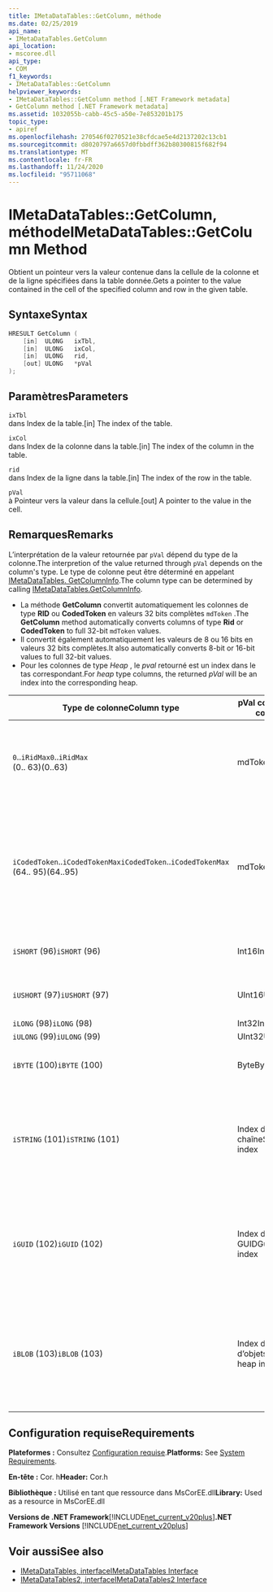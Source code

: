 ```yaml
---
title: IMetaDataTables::GetColumn, méthode
ms.date: 02/25/2019
api_name:
- IMetaDataTables.GetColumn
api_location:
- mscoree.dll
api_type:
- COM
f1_keywords:
- IMetaDataTables::GetColumn
helpviewer_keywords:
- IMetaDataTables::GetColumn method [.NET Framework metadata]
- GetColumn method [.NET Framework metadata]
ms.assetid: 1032055b-cabb-45c5-a50e-7e853201b175
topic_type:
- apiref
ms.openlocfilehash: 270546f0270521e38cfdcae5e4d2137202c13cb1
ms.sourcegitcommit: d8020797a6657d0fbbdff362b80300815f682f94
ms.translationtype: MT
ms.contentlocale: fr-FR
ms.lasthandoff: 11/24/2020
ms.locfileid: "95711068"
---
```

# <a name="imetadatatablesgetcolumn-method"></a><span data-ttu-id="94720-102">IMetaDataTables::GetColumn, méthode</span><span class="sxs-lookup"><span data-stu-id="94720-102">IMetaDataTables::GetColumn Method</span></span>

<span data-ttu-id="94720-103">Obtient un pointeur vers la valeur contenue dans la cellule de la colonne et de la ligne spécifiées dans la table donnée.</span><span class="sxs-lookup"><span data-stu-id="94720-103">Gets a pointer to the value contained in the cell of the specified column and row in the given table.</span></span>  
  
## <a name="syntax"></a><span data-ttu-id="94720-104">Syntaxe</span><span class="sxs-lookup"><span data-stu-id="94720-104">Syntax</span></span>  
  
```cpp  
HRESULT GetColumn (
    [in]  ULONG   ixTbl,  
    [in]  ULONG   ixCol,  
    [in]  ULONG   rid,  
    [out] ULONG   *pVal  
);  
```  
  
## <a name="parameters"></a><span data-ttu-id="94720-105">Paramètres</span><span class="sxs-lookup"><span data-stu-id="94720-105">Parameters</span></span>

 `ixTbl`  
 <span data-ttu-id="94720-106">dans Index de la table.</span><span class="sxs-lookup"><span data-stu-id="94720-106">[in] The index of the table.</span></span>  
  
 `ixCol`  
 <span data-ttu-id="94720-107">dans Index de la colonne dans la table.</span><span class="sxs-lookup"><span data-stu-id="94720-107">[in] The index of the column in the table.</span></span>  
  
 `rid`  
 <span data-ttu-id="94720-108">dans Index de la ligne dans la table.</span><span class="sxs-lookup"><span data-stu-id="94720-108">[in] The index of the row in the table.</span></span>  
  
 `pVal`  
 <span data-ttu-id="94720-109">à Pointeur vers la valeur dans la cellule.</span><span class="sxs-lookup"><span data-stu-id="94720-109">[out] A pointer to the value in the cell.</span></span>  

## <a name="remarks"></a><span data-ttu-id="94720-110">Remarques</span><span class="sxs-lookup"><span data-stu-id="94720-110">Remarks</span></span>

<span data-ttu-id="94720-111">L’interprétation de la valeur retournée par `pVal` dépend du type de la colonne.</span><span class="sxs-lookup"><span data-stu-id="94720-111">The interpretion of the value returned through `pVal` depends on the column's type.</span></span> <span data-ttu-id="94720-112">Le type de colonne peut être déterminé en appelant [IMetaDataTables. GetColumnInfo](imetadatatables-getcolumninfo-method.md).</span><span class="sxs-lookup"><span data-stu-id="94720-112">The column type can be determined by calling [IMetaDataTables.GetColumnInfo](imetadatatables-getcolumninfo-method.md).</span></span>

- <span data-ttu-id="94720-113">La méthode **GetColumn** convertit automatiquement les colonnes de type **RID** ou **CodedToken** en valeurs 32 bits complètes `mdToken` .</span><span class="sxs-lookup"><span data-stu-id="94720-113">The **GetColumn** method automatically converts columns of type **Rid** or **CodedToken** to full 32-bit `mdToken` values.</span></span>
- <span data-ttu-id="94720-114">Il convertit également automatiquement les valeurs de 8 ou 16 bits en valeurs 32 bits complètes.</span><span class="sxs-lookup"><span data-stu-id="94720-114">It also automatically converts 8-bit or 16-bit values to full 32-bit values.</span></span>
- <span data-ttu-id="94720-115">Pour les colonnes de type *Heap* , le *pval* retourné est un index dans le tas correspondant.</span><span class="sxs-lookup"><span data-stu-id="94720-115">For *heap* type columns, the returned *pVal* will be an index into the corresponding heap.</span></span>

| <span data-ttu-id="94720-116">Type de colonne</span><span class="sxs-lookup"><span data-stu-id="94720-116">Column type</span></span>              | <span data-ttu-id="94720-117">pVal contient</span><span class="sxs-lookup"><span data-stu-id="94720-117">pVal contains</span></span> | <span data-ttu-id="94720-118">Commentaire</span><span class="sxs-lookup"><span data-stu-id="94720-118">Comment</span></span>                          |
|--------------------------|---------------|-----------------------------------|
| <span data-ttu-id="94720-119">`0`..`iRidMax`</span><span class="sxs-lookup"><span data-stu-id="94720-119">`0`..`iRidMax`</span></span><br><span data-ttu-id="94720-120">(0.. 63)</span><span class="sxs-lookup"><span data-stu-id="94720-120">(0..63)</span></span>  | <span data-ttu-id="94720-121">mdToken</span><span class="sxs-lookup"><span data-stu-id="94720-121">mdToken</span></span>     | <span data-ttu-id="94720-122">*pval* contient un jeton complet.</span><span class="sxs-lookup"><span data-stu-id="94720-122">*pVal* will contain a full Token.</span></span> <span data-ttu-id="94720-123">La fonction convertit automatiquement le RID en jeton complet.</span><span class="sxs-lookup"><span data-stu-id="94720-123">The function automatically converts the Rid into a full token.</span></span> |
| <span data-ttu-id="94720-124">`iCodedToken`..`iCodedTokenMax`</span><span class="sxs-lookup"><span data-stu-id="94720-124">`iCodedToken`..`iCodedTokenMax`</span></span><br><span data-ttu-id="94720-125">(64.. 95)</span><span class="sxs-lookup"><span data-stu-id="94720-125">(64..95)</span></span> | <span data-ttu-id="94720-126">mdToken</span><span class="sxs-lookup"><span data-stu-id="94720-126">mdToken</span></span> | <span data-ttu-id="94720-127">Lors du retour, *pval* contient un jeton complet.</span><span class="sxs-lookup"><span data-stu-id="94720-127">Upon return, *pVal* will contain a full Token.</span></span> <span data-ttu-id="94720-128">La fonction décompresse automatiquement le CodedToken en jeton complet.</span><span class="sxs-lookup"><span data-stu-id="94720-128">The function automatically decompresses the CodedToken into a full token.</span></span> |
| <span data-ttu-id="94720-129">`iSHORT` (96)</span><span class="sxs-lookup"><span data-stu-id="94720-129">`iSHORT` (96)</span></span>            | <span data-ttu-id="94720-130">Int16</span><span class="sxs-lookup"><span data-stu-id="94720-130">Int16</span></span>         | <span data-ttu-id="94720-131">Signature automatique-étendu à 32 bits.</span><span class="sxs-lookup"><span data-stu-id="94720-131">Automatically sign-extended to 32-bit.</span></span>  |
| <span data-ttu-id="94720-132">`iUSHORT` (97)</span><span class="sxs-lookup"><span data-stu-id="94720-132">`iUSHORT` (97)</span></span>           | <span data-ttu-id="94720-133">UInt16</span><span class="sxs-lookup"><span data-stu-id="94720-133">UInt16</span></span>        | <span data-ttu-id="94720-134">Signature automatique-étendu à 32 bits.</span><span class="sxs-lookup"><span data-stu-id="94720-134">Automatically sign-extended to 32-bit.</span></span>  |
| <span data-ttu-id="94720-135">`iLONG` (98)</span><span class="sxs-lookup"><span data-stu-id="94720-135">`iLONG` (98)</span></span>             | <span data-ttu-id="94720-136">Int32</span><span class="sxs-lookup"><span data-stu-id="94720-136">Int32</span></span>         |                                        |
| <span data-ttu-id="94720-137">`iULONG` (99)</span><span class="sxs-lookup"><span data-stu-id="94720-137">`iULONG` (99)</span></span>            | <span data-ttu-id="94720-138">UInt32</span><span class="sxs-lookup"><span data-stu-id="94720-138">UInt32</span></span>        |                                        |
| <span data-ttu-id="94720-139">`iBYTE` (100)</span><span class="sxs-lookup"><span data-stu-id="94720-139">`iBYTE` (100)</span></span>            | <span data-ttu-id="94720-140">Byte</span><span class="sxs-lookup"><span data-stu-id="94720-140">Byte</span></span>          | <span data-ttu-id="94720-141">Signature automatique-étendu à 32 bits.</span><span class="sxs-lookup"><span data-stu-id="94720-141">Automatically sign-extended to 32-bit.</span></span>  |
| <span data-ttu-id="94720-142">`iSTRING` (101)</span><span class="sxs-lookup"><span data-stu-id="94720-142">`iSTRING` (101)</span></span>          | <span data-ttu-id="94720-143">Index du tas de chaîne</span><span class="sxs-lookup"><span data-stu-id="94720-143">String heap index</span></span> | <span data-ttu-id="94720-144">*pval* est un index dans le tas de chaîne.</span><span class="sxs-lookup"><span data-stu-id="94720-144">*pVal* is an index into the String heap.</span></span> <span data-ttu-id="94720-145">Utilisez [IMetadataTables :: GetString](imetadatatables-getstring-method.md) pour récupérer la valeur de la chaîne de colonne réelle.</span><span class="sxs-lookup"><span data-stu-id="94720-145">Use [IMetadataTables::GetString](imetadatatables-getstring-method.md) to get the actual column String value.</span></span> |
| <span data-ttu-id="94720-146">`iGUID` (102)</span><span class="sxs-lookup"><span data-stu-id="94720-146">`iGUID` (102)</span></span>            | <span data-ttu-id="94720-147">Index du tas GUID</span><span class="sxs-lookup"><span data-stu-id="94720-147">Guid heap index</span></span> | <span data-ttu-id="94720-148">*pval* est un index dans le tas GUID.</span><span class="sxs-lookup"><span data-stu-id="94720-148">*pVal* is an index into the Guid heap.</span></span> <span data-ttu-id="94720-149">Utilisez [IMetadataTables :: GetGuid](imetadatatables-getguid-method.md) pour récupérer la valeur du GUID de colonne réel.</span><span class="sxs-lookup"><span data-stu-id="94720-149">Use [IMetadataTables::GetGuid](imetadatatables-getguid-method.md) to get the actual column Guid value.</span></span> |
| <span data-ttu-id="94720-150">`iBLOB` (103)</span><span class="sxs-lookup"><span data-stu-id="94720-150">`iBLOB` (103)</span></span>            | <span data-ttu-id="94720-151">Index du tas d’objets BLOB</span><span class="sxs-lookup"><span data-stu-id="94720-151">Blob heap index</span></span> | <span data-ttu-id="94720-152">*pval* est un index dans le tas d’objets BLOB.</span><span class="sxs-lookup"><span data-stu-id="94720-152">*pVal* is an index into the Blob heap.</span></span> <span data-ttu-id="94720-153">Utilisez [IMetadataTables :: GetBlob](imetadatatables-getblob-method.md) pour récupérer la valeur réelle de l’objet blob de colonne.</span><span class="sxs-lookup"><span data-stu-id="94720-153">Use [IMetadataTables::GetBlob](imetadatatables-getblob-method.md) to get the actual column Blob value.</span></span> |
  
## <a name="requirements"></a><span data-ttu-id="94720-154">Configuration requise</span><span class="sxs-lookup"><span data-stu-id="94720-154">Requirements</span></span>  

 <span data-ttu-id="94720-155">**Plateformes :** Consultez [Configuration requise](../../get-started/system-requirements.md).</span><span class="sxs-lookup"><span data-stu-id="94720-155">**Platforms:** See [System Requirements](../../get-started/system-requirements.md).</span></span>  
  
 <span data-ttu-id="94720-156">**En-tête :** Cor. h</span><span class="sxs-lookup"><span data-stu-id="94720-156">**Header:** Cor.h</span></span>  
  
 <span data-ttu-id="94720-157">**Bibliothèque :** Utilisé en tant que ressource dans MsCorEE.dll</span><span class="sxs-lookup"><span data-stu-id="94720-157">**Library:** Used as a resource in MsCorEE.dll</span></span>  
  
 <span data-ttu-id="94720-158">**Versions de .NET Framework**[!INCLUDE[net_current_v20plus](../../../../includes/net-current-v20plus-md.md)]</span><span class="sxs-lookup"><span data-stu-id="94720-158">**.NET Framework Versions** [!INCLUDE[net_current_v20plus](../../../../includes/net-current-v20plus-md.md)]</span></span>  
  
## <a name="see-also"></a><span data-ttu-id="94720-159">Voir aussi</span><span class="sxs-lookup"><span data-stu-id="94720-159">See also</span></span>

- [<span data-ttu-id="94720-160">IMetaDataTables, interface</span><span class="sxs-lookup"><span data-stu-id="94720-160">IMetaDataTables Interface</span></span>](imetadatatables-interface.md)
- [<span data-ttu-id="94720-161">IMetaDataTables2, interface</span><span class="sxs-lookup"><span data-stu-id="94720-161">IMetaDataTables2 Interface</span></span>](imetadatatables2-interface.md)
